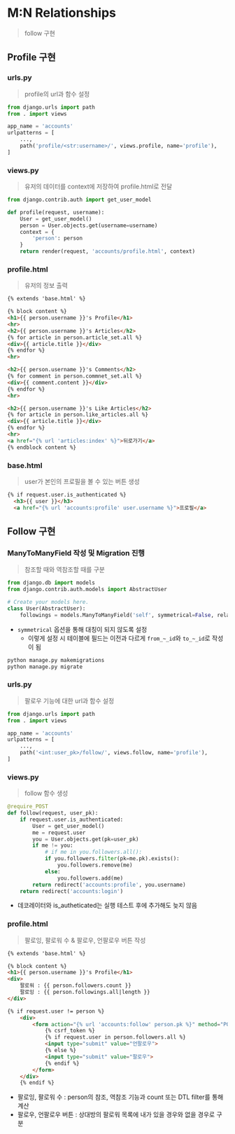# M:N Relationships

> follow 구현
> 

## Profile 구현

### urls.py

> profile의 url과 함수 설정
> 

```python
from django.urls import path
from . import views

app_name = 'accounts'
urlpatterns = [
    ...,
    path('profile/<str:username>/', views.profile, name='profile'),
]
```

### views.py

> 유저의 데이터를 context에 저장하여 profile.html로 전달
> 

```python
from django.contrib.auth import get_user_model

def profile(request, username):
    User = get_user_model()
    person = User.objects.get(username=username)
    context = {
        'person': person
    }
    return render(request, 'accounts/profile.html', context)
```

### profile.html

> 유저의 정보 출력
> 

```html
{% extends 'base.html' %}

{% block content %}
<h1>{{ person.username }}'s Profile</h1>
<hr>
<h2>{{ person.username }}'s Articles</h2>
{% for article in person.article_set.all %}
<div>{{ article.title }}</div>
{% endfor %}
<hr>

<h2>{{ person.username }}'s Comments</h2>
{% for comment in person.commnet_set.all %}
<div>{{ comment.content }}</div>
{% endfor %}
<hr>

<h2>{{ person.username }}'s Like Articles</h2>
{% for article in person.like_articles.all %}
<div>{{ article.title }}</div>    
{% endfor %}
<hr>
<a href="{% url 'articles:index' %}">뒤로가기</a>
{% endblock content %}
```

### base.html

> user가 본인의 프로필을 볼 수 있는 버튼 생성
> 

```html
{% if request.user.is_authenticated %}
  <h3>{{ user }}</h3>
  <a href="{% url 'accounts:profile' user.username %}">프로필</a>
```

## Follow 구현

### ManyToManyField 작성 및 Migration 진행

> 참조할 때와 역참조할 때를 구분
> 

```python
from django.db import models
from django.contrib.auth.models import AbstractUser

# Create your models here.
class User(AbstractUser):
    followings = models.ManyToManyField('self', symmetrical=False, related_name='followers')
```

- `symmetrical` 옵션을 통해 대칭이 되지 않도록 설정
    - 이렇게 설정 시 테이블에 필드는 이전과 다르게 `from_~_id`와 `to_~_id`로 작성이 됨

```html
python manage.py makemigrations
python manage.py migrate
```

### urls.py

> 팔로우 기능에 대한 url과 함수 설정
> 

```python
from django.urls import path
from . import views

app_name = 'accounts'
urlpatterns = [
    ...,
    path('<int:user_pk>/follow/', views.follow, name='profile'),
]
```

### views.py

> follow 함수 생성
> 

```python
@require_POST
def follow(request, user_pk):
    if request.user.is_authenticated:
        User = get_user_model()
        me = request.user
        you = User.objects.get(pk=user_pk)
        if me != you:
            # if me in you.followers.all():
            if you.followers.filter(pk=me.pk).exists():
                you.followers.remove(me)
            else:
                you.followers.add(me)
        return redirect('accounts:profile', you.username)
    return redirect('accounts:login')
```

- 데코레이터와 is_autheticated는 실행 테스트 후에 추가해도 늦지 않음

### profile.html

> 팔로잉, 팔로워 수 & 팔로우, 언팔로우 버튼 작성
> 

```html
{% extends 'base.html' %}

{% block content %}
<h1>{{ person.username }}'s Profile</h1>
<div>
    팔로워 : {{ person.followers.count }}
    팔로잉 : {{ person.followings.all|length }}
</div>

{% if request.user != person %}
    <div>
        <form action="{% url 'accounts:follow' person.pk %}" method="POST">
            {% csrf_token %}
            {% if request.user in person.followers.all %}
            <input type="submit" value="언팔로우">
            {% else %}
            <input type="submit" value="팔로우">
            {% endif %}
        </form>
    </div>
    {% endif %}
```

- 팔로잉, 팔로워 수 : person의 참조, 역참조 기능과 count 또는 DTL filter를 통해 계산
- 팔로우, 언팔로우 버튼 : 상대방의 팔로워 목록에 내가 있을 경우와 없을 경우로 구분